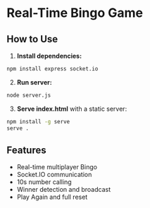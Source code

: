 # Real-Time Bingo Game

## How to Use

1. **Install dependencies:**
```bash
npm install express socket.io
```

2. **Run server:**
```bash
node server.js
```

3. **Serve index.html** with a static server:
```bash
npm install -g serve
serve .
```

## Features
- Real-time multiplayer Bingo
- Socket.IO communication
- 10s number calling
- Winner detection and broadcast
- Play Again and full reset
